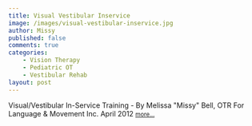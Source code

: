 ```yaml
---
title: Visual Vestibular Inservice
image: /images/visual-vestibular-inservice.jpg
author: Missy
published: false
comments: true
categories: 
    - Vision Therapy
    - Pediatric OT
    - Vestibular Rehab
layout: post
---
```


Visual/Vestibular In-Service Training - By Melissa "Missy" Bell, OTR For Language & Movement Inc. April 2012 <small> [more...](/docs/visual-vestibular-presentation.pptx)</small>

<!--<embed src="/docs/new-safe-driving-product-for-families.pdf" width="1000" height="1000" type="application/pdf"/>-->

<!--
<div class="embed-responsive embed-responsive-16by9">
  <iframe class="embed-responsive-item" src="/docs/sensory-processing-spd-and-si.pptx" allowfullscreen></iframe>
</div>-->
